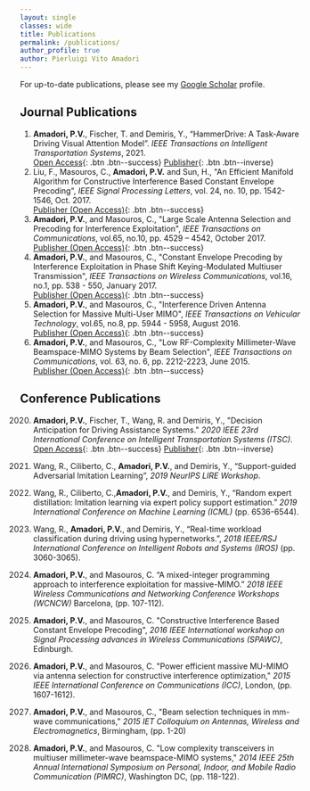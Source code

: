 ```yaml
---
layout: single
classes: wide
title: Publications
permalink: /publications/ 
author_profile: true
author: Pierluigi Vito Amadori
---
```

For up-to-date publications, please see my [Google Scholar](https://scholar.google.com/citations?hl=en&user=apwjxDYAAAAJ) profile.

## Journal Publications
1.	**Amadori, P.V.**, Fischer, T. and Demiris, Y., “HammerDrive: A Task-Aware Driving Visual Attention Model”. *IEEE Transactions on Intelligent Transportation Systems*, 2021. \
[Open Access](https://www.researchgate.net/publication/349179312_HammerDrive_A_Task-Aware_Driving_Visual_Attention_Model){: .btn .btn--success} [Publisher](https://ieeexplore.ieee.org/abstract/document/9351808){: .btn .btn--inverse}
2.	Liu, F., Masouros, C., **Amadori, P.V.** and Sun, H., "An Efficient Manifold Algorithm for Constructive Interference Based Constant Envelope Precoding", *IEEE Signal Processing Letters*, vol. 24, no. 10, pp. 1542-1546, Oct. 2017. \
[Publisher (Open Access)](https://ieeexplore.ieee.org/abstract/document/8023970/){: .btn .btn--success}
3.	**Amadori, P.V.**, and Masouros, C., "Large Scale Antenna Selection and Precoding for Interference Exploitation", *IEEE Transactions on Communications*, vol.65, no.10, pp. 4529 – 4542, October 2017.\
[Publisher (Open Access)](https://ieeexplore.ieee.org/abstract/document/7961195/){: .btn .btn--success}
4.	**Amadori, P.V.**, and Masouros, C., "Constant Envelope Precoding by Interference Exploitation in Phase Shift Keying-Modulated Multiuser Transmission", *IEEE Transactions on Wireless Communications*, vol.16, no.1, pp. 538 - 550, January 2017.\
[Publisher (Open Access)](https://ieeexplore.ieee.org/abstract/document/7738555/){: .btn .btn--success}
5.	**Amadori, P.V.**, and Masouros, C., "Interference Driven Antenna Selection for Massive Multi-User MIMO", *IEEE Transactions on Vehicular Technology*, vol.65, no.8, pp. 5944 - 5958, August 2016.\
[Publisher (Open Access)](https://ieeexplore.ieee.org/abstract/document/7247768/){: .btn .btn--success}
6.	**Amadori, P.V.**, and Masouros, C., "Low RF-Complexity Millimeter-Wave Beamspace-MIMO Systems by Beam Selection", *IEEE Transactions on Communications*, vol. 63, no. 6, pp. 2212-2223, June 2015.\
[Publisher (Open Access)](https://ieeexplore.ieee.org/abstract/document/7104120/){: .btn .btn--success}




## Conference Publications
2020. **Amadori, P.V.**, Fischer, T., Wang, R. and Demiris, Y., "Decision Anticipation for Driving Assistance Systems." *2020 IEEE 23rd International Conference on Intelligent Transportation Systems (ITSC)*.\
[Open Access](https://www.researchgate.net/publication/342200584_Decision_Anticipation_for_Driving_Assistance_Systems){: .btn .btn--success} [Publisher](https://ieeexplore.ieee.org/document/9294216){: .btn .btn--inverse}

2019.	Wang, R., Ciliberto, C., **Amadori, P.V.**, and Demiris, Y., “Support-guided Adversarial Imitation Learning”, *2019 NeurIPS LIRE Workshop*.
2019.	Wang, R., Ciliberto, C.,**Amadori, P.V.**, and Demiris, Y., “Random expert distillation: Imitation learning via expert policy support estimation.”  *2019 International Conference on Machine Learning (ICML)* (pp. 6536-6544).
2018.	Wang, R., **Amadori, P.V.**, and Demiris, Y., “Real-time workload classification during driving using hypernetworks.”, *2018 IEEE/RSJ International Conference on Intelligent Robots and Systems (IROS)* (pp. 3060-3065).
2018.	**Amadori, P.V.**, and Masouros, C. “A mixed-integer programming approach to interference exploitation for massive-MIMO.” *2018 IEEE Wireless Communications and Networking Conference Workshops (WCNCW)* Barcelona, (pp. 107-112).
2016.	**Amadori, P.V.**, and Masouros, C. "Constructive Interference Based Constant Envelope Precoding", *2016 IEEE International workshop on Signal Processing  advances in Wireless Communications (SPAWC)*, Edinburgh.
2015.	**Amadori, P.V.**, and Masouros, C. "Power efficient massive MU-MIMO via antenna selection for constructive interference optimization," *2015 IEEE International Conference on Communications (ICC)*, London, (pp. 1607-1612).
2015.	**Amadori, P.V.**, and Masouros, C., "Beam selection techniques in mm-wave communications," *2015 IET Colloquium on Antennas, Wireless and Electromagnetics*, Birmingham, (pp. 1-20)
2014.	**Amadori, P.V.**, and Masouros, C. "Low complexity transceivers in multiuser millimeter-wave beamspace-MIMO systems," *2014 IEEE 25th Annual International Symposium on Personal, Indoor, and Mobile Radio Communication (PIMRC)*, Washington DC, (pp. 118-122).

